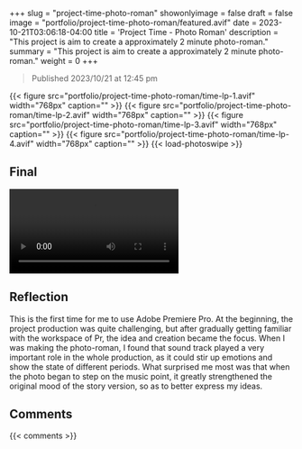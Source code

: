 +++
slug = "project-time-photo-roman"
showonlyimage = false
draft = false
image = "portfolio/project-time-photo-roman/featured.avif"
date = 2023-10-21T03:06:18-04:00
title = 'Project Time - Photo Roman'
description = "This project is aim to create a approximately 2 minute photo-roman."
summary = "This project is aim to create a approximately 2 minute photo-roman."
weight = 0
+++

> Published 2023/10/21 at 12:45 pm

{{< figure src="portfolio/project-time-photo-roman/time-lp-1.avif" width="768px" caption="" >}}
{{< figure src="portfolio/project-time-photo-roman/time-lp-2.avif" width="768px" caption="" >}}
{{< figure src="portfolio/project-time-photo-roman/time-lp-3.avif" width="768px" caption="" >}}
{{< figure src="portfolio/project-time-photo-roman/time-lp-4.avif" width="768px" caption="" >}}
{{< load-photoswipe >}}

## Final

<video controls>
  <source src="https://minio-lv-a.jamesflare.com/nancyflare/portfolio/project-time-photo-roman/final.mp4" type="video/mp4">
Your browser does not support the video tag.
</video>

## Reflection

This is the first time for me to use Adobe Premiere Pro. At the beginning, the project production was quite challenging, but after gradually getting familiar with the workspace of Pr, the idea and creation became the focus. When I was making the photo-roman, I found that sound track played a very important role in the whole production, as it could stir up emotions and show the state of different periods. What surprised me most was that when the photo began to step on the music point, it greatly strengthened the original mood of the story version, so as to better express my ideas.

## Comments

{{< comments >}}